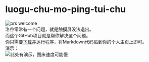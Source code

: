 # luogu-chu-mo-ping-tui-chu
![prs welcome](https://camo.githubusercontent.com/a34cfbf37ba6848362bf2bee0f3915c2e38b1cc1/68747470733a2f2f696d672e736869656c64732e696f2f62616467652f5052732d77656c636f6d652d627269676874677265656e2e7376673f7374796c653d666c61742d737175617265)  
洛谷常常有一个问题，就是触摸屏没法退出。  
而这个GitHub项目就是帮你解决这个问题。  
你只需要[下载](https://github.com/jyeric/luogu-chu-mo-ping-tui-chu/releases)并运行程序，将Markdown代码贴到你的个人主页上即可。  
演示：  
![此处有演示，图床速度可能慢](https://i.loli.net/2019/07/06/5d20b5a10eb3871607.png)

